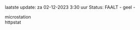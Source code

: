 laatste update: 
za 02-12-2023  3:30   uur 
Status: FAALT - geel - 
<div class="service Y">microstation</div><div class="service G">httpstat</div>